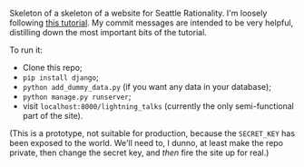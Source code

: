 Skeleton of a skeleton of a website for Seattle Rationality. I'm loosely following [this tutorial][tutorial]. My commit messages are intended to be very helpful, distilling down the most important bits of the tutorial.

To run it:

- Clone this repo;
- `pip install django`;
- `python add_dummy_data.py` (if you want any data in your database);
- `python manage.py runserver`;
- visit `localhost:8000/lightning_talks` (currently the only semi-functional part of the site).

(This is a prototype, not suitable for production, because the `SECRET_KEY` has been exposed to the world. We'll need to, I dunno, at least make the repo private, then change the secret key, and *then* fire the site up for real.)


[tutorial]: https://docs.djangoproject.com/en/1.9/intro/tutorial01
